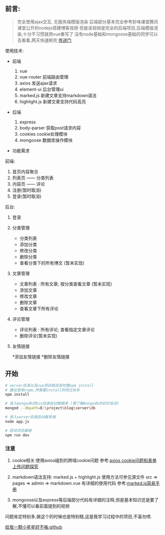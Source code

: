 

## 前言:
> 完全使用ajax交互, 无服务端模版渲染
后端部分基本完全参考妙味课堂腾讯课堂公开的nodejs搭建博客视频
但是该视频是完全的后端项目,后端模版渲染,十分不习惯就用vue重写了
没有node基础和mongoose基础的同学可以去看看,两天快速刷完
[传送门](https://ke.qq.com/course/185893)

使用技术:

* 前端
    1. vue
    2. vue-router 前端路由管理
    3. axios 发送ajax请求
    4. element-ui 后台管理ui
    5. marked.js 新建文章支持markdown语法
    6. highlight.js 新建文章支持代码高亮

* 后端
    1. express
    2. body-parser 获取post请求内容
    3. cookies cookie处理模块
    4. mongoose 数据库操作模块

* 功能需求

前端:

1. 首页内容聚合
2. 列表页 —— 分类列表
3. 内容页 —— 评论
4. 注册(暂时取消)
5. 登录(暂时取消)

后台:

1. 登录
2. 分类管理

    * 分类列表
    * 添加分类
    * 修改分类
    * 删除分类
    * 查看分类下的所有博文 (暂未实现)

3. 文章管理

    * 文章列表 : 所有文章;  按分类查看文章 (暂未实现)
    * 添加文章
    * 修改文章
    * 删除文章
    * 查看文章下所有评论

4. 评论管理

    * 评论列表 : 所有评论; 查看指定文章评论
    * 删除评论(暂未实现)

5. 友情链接

    *添加友情链接
    *删除友情链接


## 开始

``` bash
# server目录以及vue项目根目录均需npm install
# 建议使用cnpm,所需要install的项比较多
npm install 

# 进入mongodb的bin目录启动数据库 (需了解mongodb的初步启动)
mongod --dbpath=E:\project\blog\server\db 

# 进入server目录启动服务端
node app.js

# 启动浏览器端
npm run dev
```

### 注意

1. cookie相关:使用axios碰到的跨域cookie问题
参考:[axios cookie问题和表单上传问题探究](http://blog.csdn.net/hongchh/article/details/72675777)

2. markdown语法支持: marked.js + highlight.js
使用方法可参见源文件 src => pages => admin => markdown.vue 有详细的使用代码
参考:[marked.js简易手册](http://www.cnblogs.com/djtao/p/6224399.html)

3. mongoose以及express等后端部分代码有详细的注释,但是基本知识还是要了解,不懂可以看前面提到的视频

问题肯定特别多,做这个的时候也是特别糙,这是我学习过程中的项目,不喜勿喷.

[给我一颗小星星好不咯:github](https://github.com/734976581/personal-blog)
